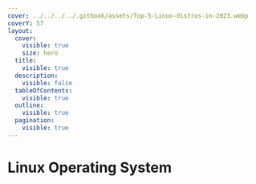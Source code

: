 ```yaml
---
cover: ../../../../.gitbook/assets/Top-5-Linux-distros-in-2023.webp
coverY: 57
layout:
  cover:
    visible: true
    size: hero
  title:
    visible: true
  description:
    visible: false
  tableOfContents:
    visible: true
  outline:
    visible: true
  pagination:
    visible: true
---
```


# Linux Operating System

